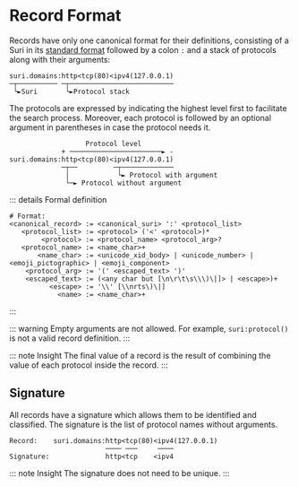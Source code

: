 # Record Format

Records have only one canonical format for their definitions, consisting of a Suri in
its [standard format](docs/domains/formats#standard-format) followed by a colon `:` and a stack of protocols along with
their arguments:

```:no-line-numbers
suri.domains:http<tcp(80)<ipv4(127.0.0.1)
─┬────────── ─┬──────────────────────────
 └►Suri       └►Protocol stack
```

The protocols are expressed by indicating the highest level first to facilitate the
search process. Moreover, each protocol is followed by an optional argument in
parentheses in case the protocol needs it.

```:no-line-numbers
                   Protocol level
             + ───────────────────────► -
suri.domains:http<tcp(80)<ipv4(127.0.0.1)
             ─┬──         ─┬─────────────
              │            └► Protocol with argument
              └─► Protocol without argument
```

::: details Formal definition

```:no-line-numbers
# Format:
<canonical_record> := <canonical_suri> ':' <protocol_list>
   <protocol_list> := <protocol> ('<' <protocol>)*
        <protocol> := <protocol_name> <protocol_arg>?
   <protocol_name> := <name_char>+
       <name_char> := <unicode_xid_body> | <unicode_number> | <emoji_pictographic> | <emoji_component>
    <protocol_arg> := '(' <escaped_text> ')'
    <escaped_text> := (<any char but [\n\r\t\s\\\)\|]> | <escape>)+
          <escape> := '\\' [\\nrts\)\|]
            <name> := <name_char>+
```

:::

::: warning
Empty arguments are not allowed. For example, `suri:protocol()` is not a
valid record definition.
:::

::: note Insight
The final value of a record is the result of combining the value of each protocol inside the record.
:::

## Signature

All records have a signature which allows them to be identified and classified. The signature is the list of protocol
names without arguments.

```:no-line-numbers
Record:    suri.domains:http<tcp(80)<ipv4(127.0.0.1)
                        ──── ───     ────
Signature:              http<tcp    <ipv4
```

::: note Insight
The signature does not need to be unique.
:::